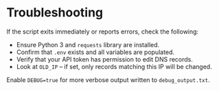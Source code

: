 # Troubleshooting

If the script exits immediately or reports errors, check the following:

- Ensure Python 3 and `requests` library are installed.
- Confirm that `.env` exists and all variables are populated.
- Verify that your API token has permission to edit DNS records.
- Look at `OLD_IP` – if set, only records matching this IP will be changed.

Enable `DEBUG=true` for more verbose output written to `debug_output.txt`.
